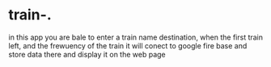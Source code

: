 # train-.

in this app you are bale to enter a train name destination, when the first train left, and the frewuency of the train it will conect to google fire base and store data there and display it on the web page
